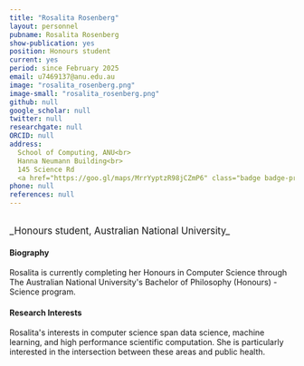 ```yaml
---
title: "Rosalita Rosenberg"
layout: personnel
pubname: Rosalita Rosenberg
show-publication: yes
position: Honours student
current: yes
period: since February 2025
email: u7469137@anu.edu.au
image: "rosalita_rosenberg.png"
image-small: "rosalita_rosenberg.png"
github: null
google_scholar: null
twitter: null
researchgate: null
ORCID: null
address: 
  School of Computing, ANU<br>
  Hanna Neumann Building<br>
  145 Science Rd
  <a href="https://goo.gl/maps/MrrYyptzR98jCZmP6" class="badge badge-primary"><i class="fa fa-map-marker"></i> map</a><br>
phone: null
references: null
---
```

<br>
<big>_Honours student, Australian National University_</big>


#### Biography
Rosalita is currently completing her Honours in Computer Science through The Australian National University's Bachelor of Philosophy (Honours) - Science program.


#### Research Interests
Rosalita's interests in computer science span data science, machine learning, and high performance scientific computation. She is particularly interested in the intersection between these areas and public health.



